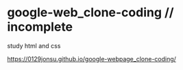 # google-web_clone-coding // incomplete

study html and css

https://0129jonsu.github.io/google-webpage_clone-coding/
